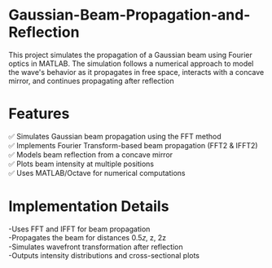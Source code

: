 # Gaussian-Beam-Propagation-and-Reflection
This project simulates the propagation of a Gaussian beam using Fourier optics in MATLAB. The simulation follows a numerical approach to model the wave's behavior as it propagates in free space, interacts with a concave mirror, and continues propagating after reflection  
# Features
✅ Simulates Gaussian beam propagation using the FFT method  
✅ Implements Fourier Transform-based beam propagation (FFT2 & IFFT2)  
✅ Models beam reflection from a concave mirror  
✅ Plots beam intensity at multiple positions  
✅ Uses MATLAB/Octave for numerical computations  

# Implementation Details
-Uses FFT and IFFT for beam propagation  
-Propagates the beam for distances 0.5𝑧, z, 2z    
-Simulates wavefront transformation after reflection  
-Outputs intensity distributions and cross-sectional plots  
